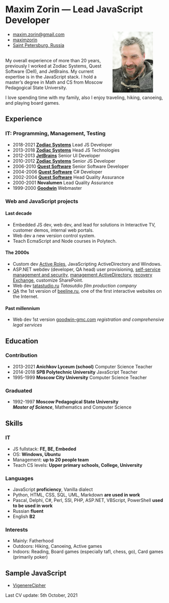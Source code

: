 # Maxim Zorin — **Lead JavaScript Developer**

<figure class="photo"><img src="mxn42-photo.jpg" alt="Maxim Zorin in winter" width="30%" align="right"></figure>

<aside data-toc-label="Contacts" data-toc-icon="bxs-user-detail">
<ul class="contacts">
<li><i class="bx bx-envelope"></i> <a href="mailto:maxim.zorin@gmail.com">maxim.zorin@gmail.com</a></li>
<li><i class="bx bxl-linkedin"></i> <a href="https://www.linkedin.com/in/maximzorin/">maximzorin</a></li>
<li><i class="bx bxs-map"></i> <a href="https://www.google.com/maps/place/St+Petersburg/">Saint Petersburg, Russia</a></li>
</ul>
</aside>

<a data-toc-label="About" data-toc-icon="bx-message-square-detail"></a>
\
My overall experience of more than 20 years, previously I worked at Zodiac Systems, Quest Software (Dell), and JetBrains. My current expertise is in the JavaScript stack. I hold a master’s degree in Math and CS from Moscow Pedagogical State University.

I love spending time with my family, also I enjoy traveling, hiking, canoeing, and playing board games.

<a data-toc-label="Experience" data-toc-icon="bx-history"></a>

## Experience

### IT: Programming, Management, Testing

- 2018-2021 **[Zodiac Systems](//zodiacsystems.com)** Lead JS Developer
- 2013-2018 **[Zodiac Systems](//zodiacsystems.com)** Head JS Technologies
- 2012-2013 **[JetBrains](//jetbrains.com)** Senior UI Developer
- 2010-2012 **[Zodiac Systems](//zodiacsystems.com)** Senior JS Developer
- 2006-2010 **[Quest Software](//quest.com)** Senior Software Developer
- 2004-2006 **[Quest Software](//quest.com)** C# Developer
- 2002-2004 **[Quest Software](//quest.com)** Head Quality Assurance
- 2000-2001 **Novalumen** Lead Quality Assurance
- 1999-2000 **[Goodwin](//goodwin-gmc.com)** Webmaster

<a data-toc-label="Projects" data-toc-icon="bx-code-alt"></a>

### Web and JavaScript projects

#### Last decade

- Embedded JS dev, web dev, and lead for solutions in Interactive TV, customer demos, internal web portals.
- Web dev a new version control system.
- Teach EcmaScript and Node courses in Polytech.

#### The 2000s

- Custom dev [Active Roles](https://www.oneidentity.com/products/active-roles/), JavaScripting ActiveDirectory and Windows.
- ASP<span>.</span>NET webdev (developer, QA head) user provisioning, [self-service management and security](https://www.oneidentity.com/products/password-manager/), [management ActiveDirectory](https://www.quest.com/products/recovery-manager-for-active-directory/), [recovery Exchange](https://www.quest.com/products/recovery-manager-for-exchange/), customize SharePoint.
- Web dev [tatastudio.ru](//www.tatastudio.ru/) _Tatasutdio film production company_
- <abbr title="Quality Assurance">QA</abbr> the 1st version of [beeline.ru](//beeline.ru), one of the first interactive websites on the Internet.

#### Past millennium

- Web dev 1st version [goodwin-gmc.com](//goodwin-gmc.com/) _registration and comprehensive legal services_

<a data-toc-label="Education" data-toc-icon="bxs-graduation"></a>

## Education

### Contribution

- 2013-2021 **Anichkov Lyceum (school)** Computer Science Teacher
- 2014-2018 **SPB Polytechnic University** JavaScript Teacher
- 1995-1999 **Moscow City University** Computer Science Teacher

### Graduated

- 1992-1997 **Moscow Pedagogical State University** \
_**Master of Science**_, Mathematics and Computer Science

<a data-toc-label="Skills" data-toc-icon="bx-cog"></a>

## Skills

### IT

- JS fullstack: **FE, BE, Embeded**
- OS: **Windows, Ubuntu**
- Management: **up to 20 people team**
- Teach CS levels: **Upper primary schools, College, University**

### Languages

- JavaScript **proficiency**, Vanilla dialect
- Python, HTML, CSS, SQL, UML, Markdown **are used in work**
- Pascal, Delphi, C#, Perl, SSI, PHP, ASP<span>.</span>NET, VBScript, PowerShell **used to be used in work**
- Russian **fluent**
- English **B2**

### Interests

- Mainly: Fatherhood
- Outdoors: Hiking, Canoeing, Active games
- Indoors: Reading, Board games (especially tafl, chess, go), Сard games (primarily poker)

<a data-toc-label="Sample" data-toc-icon="bxl-javascript"></a>

## Sample JavaScript

- [VigenereCipher](./samples/vigenere-cipher.js)

<aside class="last-update">
  Last CV update: <time datetime="2021-09-24">5th October, 2021</time>
</aside>

